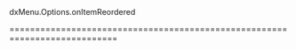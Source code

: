 <!--id-->dxMenu.Options.onItemReordered<!--/id-->
<!--merge--><!--/merge-->
<!--hidden--><!--/hidden-->
===========================================================================
